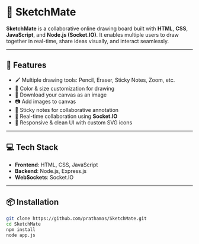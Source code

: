 # 🎨 SketchMate

**SketchMate** is a collaborative online drawing board built with **HTML**, **CSS**, **JavaScript**, and **Node.js (Socket.IO)**. It enables multiple users to draw together in real-time, share ideas visually, and interact seamlessly.

---

## 🚀 Features

- 🖌️ Multiple drawing tools: Pencil, Eraser, Sticky Notes, Zoom, etc.
- 🌈 Color & size customization for drawing
- 💾 Download your canvas as an image
- 📷 Add images to canvas
- 📌 Sticky notes for collaborative annotation
- 🤝 Real-time collaboration using **Socket.IO**
- 🔧 Responsive & clean UI with custom SVG icons

---

## 💻 Tech Stack

- **Frontend**: HTML, CSS, JavaScript
- **Backend**: Node.js, Express.js
- **WebSockets**: Socket.IO

---

## 📦 Installation

```bash
git clone https://github.com/prathamas/SketchMate.git
cd SketchMate
npm install
node app.js
